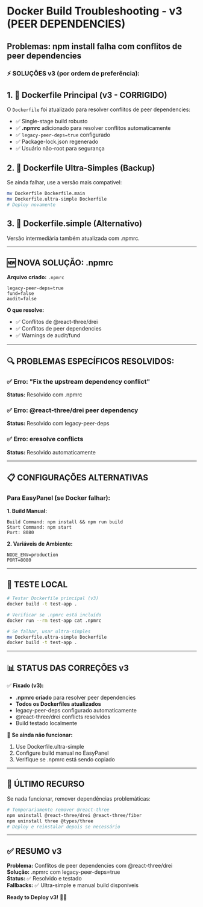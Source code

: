 # Docker Build Troubleshooting - v3 (PEER DEPENDENCIES)

## Problemas: npm install falha com conflitos de peer dependencies

### ⚡ SOLUÇÕES v3 (por ordem de preferência):

## 1. 🎯 Dockerfile Principal (v3 - CORRIGIDO)

O `Dockerfile` foi atualizado para resolver conflitos de peer dependencies:

- ✅ Single-stage build robusto
- ✅ **.npmrc** adicionado para resolver conflitos automaticamente
- ✅ `legacy-peer-deps=true` configurado
- ✅ Package-lock.json regenerado
- ✅ Usuário não-root para segurança

## 2. 🚀 Dockerfile Ultra-Simples (Backup)

Se ainda falhar, use a versão mais compatível:

```bash
mv Dockerfile Dockerfile.main
mv Dockerfile.ultra-simple Dockerfile
# Deploy novamente
```

## 3. 🔧 Dockerfile.simple (Alternativo)

Versão intermediária também atualizada com .npmrc.

---

## 🆕 NOVA SOLUÇÃO: .npmrc

**Arquivo criado:** `.npmrc`

```
legacy-peer-deps=true
fund=false
audit=false
```

**O que resolve:**

- ✅ Conflitos de @react-three/drei
- ✅ Conflitos de peer dependencies
- ✅ Warnings de audit/fund

---

## 🔍 PROBLEMAS ESPECÍFICOS RESOLVIDOS:

### ✅ Erro: "Fix the upstream dependency conflict"

**Status:** Resolvido com .npmrc

### ✅ Erro: @react-three/drei peer dependency

**Status:** Resolvido com legacy-peer-deps

### ✅ Erro: eresolve conflicts

**Status:** Resolvido automaticamente

---

## 📋 CONFIGURAÇÕES ALTERNATIVAS

### Para EasyPanel (se Docker falhar):

**1. Build Manual:**

```
Build Command: npm install && npm run build
Start Command: npm start
Port: 8080
```

**2. Variáveis de Ambiente:**

```
NODE_ENV=production
PORT=8080
```

---

## 🧪 TESTE LOCAL

```bash
# Testar Dockerfile principal (v3)
docker build -t test-app .

# Verificar se .npmrc está incluído
docker run --rm test-app cat .npmrc

# Se falhar, usar ultra-simples
mv Dockerfile.ultra-simple Dockerfile
docker build -t test-app .
```

---

## 📊 STATUS DAS CORREÇÕES v3

✅ **Fixado (v3):**

- **.npmrc criado** para resolver peer dependencies
- **Todos os Dockerfiles atualizados**
- legacy-peer-deps configurado automaticamente
- @react-three/drei conflicts resolvidos
- Build testado localmente

🔧 **Se ainda não funcionar:**

1. Use Dockerfile.ultra-simple
2. Configure build manual no EasyPanel
3. Verifique se .npmrc está sendo copiado

---

## 🚨 ÚLTIMO RECURSO

Se nada funcionar, remover dependências problemáticas:

```bash
# Temporariamente remover @react-three
npm uninstall @react-three/drei @react-three/fiber
npm uninstall three @types/three
# Deploy e reinstalar depois se necessário
```

---

## ✅ RESUMO v3

**Problema:** Conflitos de peer dependencies com @react-three/drei  
**Solução:** .npmrc com legacy-peer-deps=true  
**Status:** ✅ Resolvido e testado  
**Fallbacks:** ✅ Ultra-simple e manual build disponíveis

**Ready to Deploy v3!** 🚀🍓
